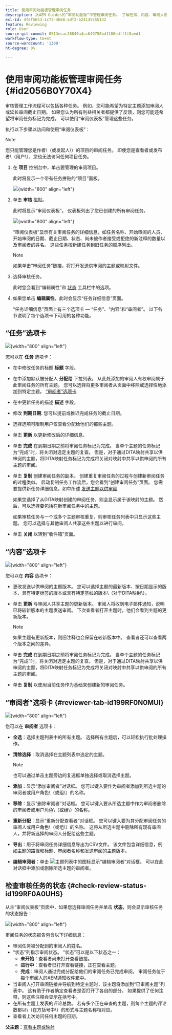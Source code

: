 ```yaml
---
title: 使用审阅功能板管理审阅任务
description: 从AEM Guides的“审阅功能板”中管理审阅任务。 了解任务、内容、审阅人选项卡下的执行操作，并检查审阅任务的状态。
exl-id: 4fef5653-1c73-4b68-adf2-b24145555142
feature: Reviewing
role: User
source-git-commit: 0513ecac38840a4cc649758bd1180edff1f8aed1
workflow-type: tm+mt
source-wordcount: '1300'
ht-degree: 0%

---
```


# 使用审阅功能板管理审阅任务 {#id2056B0Y70X4}

审核管理工作流程可以包括各种任务。 例如，您可能希望为特定主题添加审阅人或延长审阅截止日期。 如果您认为所有利益相关者都提供了反馈，则您可能还希望将审阅任务标记为完成。 可以使用“审阅仪表板”管理这些任务。

执行以下步骤以访问和使用“审阅仪表板”：

>[!NOTE]
>
> 您只能管理您是作者\（或发起人\）的项目的审阅任务。 即使您是查看者或发布者\（用户\），您也无法访问任何项目任务。

1. 在 **项目** 控制台中，单击要管理的审阅项目。

   此时将显示一个带有任务拼贴的“项目”面板。

   ![](images/review-management.png){width="800" align="left"}

1. 单击 **审核** 磁贴。

   此时将显示“审阅仪表板”。 仪表板列出了您已创建的所有审阅任务。

   ![](images/review-dashboard.png){width="800" align="left"}

   “审阅仪表板”显示有关审阅任务的详细信息，如任务名称、开始审阅的人员、开始审阅的日期、截止日期、状态、尚未被作者接受或拒绝的新注释的数量以及审阅者的姓名。 这些任务按新建任务到旧任务的顺序列出。

   >[!NOTE]
   >
   > 如果单击“审阅任务”链接，将打开发送供审阅的主题或映射文件。

1. 选择审核任务。

   此时您会看到“编辑属性”和 [状态](#check-review-status-id199RF0A0UHS) 工具栏中的选项。

1. 如果您单击 **编辑属性**，此时会显示“任务详细信息”页面。

   “任务详细信息”页面上有三个选项卡 — “任务”、“内容”和“审阅者”。 以下各节说明了每个选项卡下可用的各种功能。


## “任务”选项卡

![](images/review-task-page.png){width="800" align="left"}

您可以在 **任务** 选项卡：

- 在中修改任务的标题 **标题** 字段。
- 在中添加默认被分配人 **分配给** 下拉列表。 从此处添加的审阅人有权审阅属于此审阅任务的所有主题。 您可以选择将更多审阅者从页面中移除或选择性地添加到特定主题。 [“审阅者”选项卡](#reviewer-tab-id199RF0N0MUI).
- 在中更新任务的描述 **描述** 字段。
- 修改 **到期日期**. 您可以提前或推迟完成任务的截止日期。
- 选择选项可限制用户仅查看分配给他们的那些主题。
- 单击 **更新** 以更新修改后的详细信息。
- 单击 **完成** 在到期日期之前将审阅任务标记为完成。 当单个主题的任务标记为“完成”时，将关闭对选定主题的复查。 但是，对于通过DITA映射共享以供审阅的主题，将DITA映射任务标记为完成将关闭对映射中共享以供审阅的所有主题的审阅。
- 单击 **复制** 创建审阅任务的副本。 创建重复审阅任务的过程与创建新审阅任务的过程类似。 启动复制任务工作流后，您会看到“创建审阅任务”页面。 您需要提供新任务详细信息，如中所述 [发送主题以供审阅](review-send-topics-for-review.md#).

  如果您选择了从DITA映射创建的审阅任务，则会显示属于该映射的主题。 然后，可以选择要包括在新审阅任务中的主题。

  如果审核任务与一个或多个主题审核重复，则审核任务列表中只显示这些主题。 您可以选择与其他审阅人共享这些主题以进行审阅。

- 单击 **关闭** 以转到“收件箱”页面。

## “内容”选项卡

![](images/review-content-page.png){width="800" align="left"}

您可以在 **内容** 选项卡：

- 更改发送以供审阅的主题版本。 您可以选择主题的最新版本、按日期显示的版本、具有特定标签的版本或具有特定基线的版本\（对于DITA映射\）。

- 单击 **更新** 与审阅人共享主题的更新版本。 审阅人将收到电子邮件通知，说明已将较新版本的主题发送审阅。 下次查看者打开主题时，他们会看到主题的更新版本。

  >[!NOTE]
  >
  > 如果主题有更新版本，则旧注释也会保留在较新版本中。 查看者还可以查看两个版本之间的差异。

- 单击 **完成** 在到期日期之前将审阅任务标记为完成。 当单个主题的任务标记为“完成”时，将关闭对选定主题的复查。 但是，对于通过DITA映射共享以供审阅的主题，将DITA映射任务标记为完成将关闭对映射中共享以供审阅的所有主题的审阅。

- 单击 **复制** 以使用当前任务作为基础来创建新的审阅任务。


## “审阅者”选项卡 {#reviewer-tab-id199RF0N0MUI}

![](images/reviewers-tab.png){width="800" align="left"}

您可以在 **审阅者** 选项卡：

- **全选**：选择主题列表中的所有主题。 选择所有主题后，可以轻松执行批处理操作。
- **清除选择**：取消选择在主题列表中选定的主题。

  >[!NOTE]
  >
  > 也可以通过单击主题旁边的复选框单独选择或取消选择主题。

- **添加**：显示“添加审阅者”对话框。 您可以键入要作为审阅者添加到所选主题的审阅者或用户角色\（或组\）的名称。
- **移除**：显示“删除审阅者”对话框。 您可以键入要从所选主题中作为审阅者删除的审阅者或用户角色\（或组\）的名称。
- **重新分配**：显示“重新分配查看者”对话框。 您可以键入要为其分配审阅任务的审阅人或用户角色\（或组\）的名称。 这将从所选主题中删除所有现有审阅人，并将新选择的审阅人分配给这些主题。
- **导出**：用于将审阅任务详细信息导出为CSV文件。 该文件包含详细信息，例如主题的路径和标题、审阅者名称和发送审阅的主题版本。
- **编辑审阅者**：单击 ![](images/edit_pencil_icon.svg)主题列表中的图标显示“编辑审阅者”对话框。 可以在此对话框中添加或删除所选主题的审阅者。

## 检查审核任务的状态 {#check-review-status-id199RF0A0UHS}

从主“审阅仪表板”页面中，如果您选择审阅任务并单击 **状态**，则会显示审核任务的状态报告：

![](images/review-status-report.png){width="800" align="left"}

审阅任务的状态报告包含以下详细信息：

- 审阅任务被分配到的审阅人的姓名。
- “状态”列指示审阅状态。 “状态”可以是以下状态之一：
   - **未开始**：查看者尚未打开查看链接。
   - **进行中**：查看者已打开查看链接，正在查看主题。
   - **完成**：审阅人通过完成分配给他们的审阅任务已完成审阅。 审阅任务位于每个审阅人的AEM通知收件箱中。
- 当审阅人打开审阅链接并导航到特定主题时，该主题将添加到“已审阅主题”列表中。 这有助于作者确定查看者是否打开了各自的部分。 如果提供了任何注释，则这些注释会显示在括号中。
- 在所有主题上发表的评论总数。 若有多个正在审查的主题，则每个主题的评论数都以\（在方括号中\）的形式与主题名称相对应。
- 查看者上次访问任何主题的日期。

**父主题：**[&#x200B;查看主题或映射](review.md)
